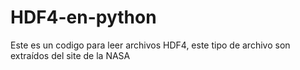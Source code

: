 # HDF4-en-python
Este es un codigo para leer archivos HDF4, este tipo de archivo son extraídos del site de la NASA
